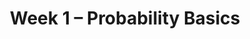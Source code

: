 ---
    title: Week 1 – Probability Basics
    weekNumber: 1
    days:
      - date: 2023-7-3
        events:
          "**LEC 1**{: .label .label-lecture } [TBA]()":
            "[🎥]()"
      - date: 2023-7-4
        events:
          "**No LEC**{: .label .label-anno } **No Lecture, Independence Day Holiday!**":
          "**No DISC**{: .label .label-disc } No Discussion":
      - date: 2023-7-5
        events:
          "**LEC 2**{: .label .label-lecture } [TBA]()":
            "[🎥]()"  

      - date: 2023-7-6
        events:
          "**LEC 3**{: .label .label-lecture } [TBA]()":
            "[🎥]()"
          "**DISC 1**{: .label .label-disc } Discussion 1":

      - date: 2023-7-7
        events:
          "**HW 1**{: .label .label-hw } [HW 1]()":
              
---